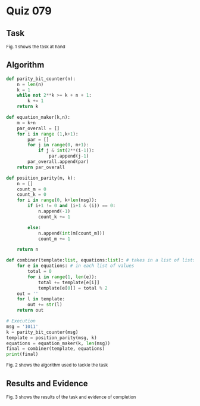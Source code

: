 # Quiz 079

## Task

<sub>Fig. 1 shows the task at hand</sub>

## Algorithm
```.py
def parity_bit_counter(n):
    n = len(n)
    k = 1
    while not 2**k >= k + n + 1:
        k += 1
    return k

def equation_maker(k,n):
    m = k+n
    par_overall = []
    for i in range (1,k+1):
        par = []
        for j in range(0, m+1):
            if j & int(2**(i-1)):
                par.append(j-1)
        par_overall.append(par)
    return par_overall

def position_parity(m, k):
    n = []
    count_m = 0
    count_k = 0
    for i in range(0, k+len(msg)):
        if i+1 != 0 and (i+1 & (i)) == 0:
            n.append(-1)
            count_k += 1

        else:
            n.append(int(m[count_m]))
            count_m += 1

    return n

def combiner(template:list, equations:list): # takes in a list of lists
    for e in equations: # in each list of values
        total = 0
        for i in range(1, len(e)):
            total += template[e[i]]
            template[e[0]] = total % 2
    out = ''
    for l in template:
        out += str(l)
    return out

# Execution
msg = '1011'
k = parity_bit_counter(msg)
template = position_parity(msg, k)
equations = equation_maker(k, len(msg))
final = combiner(template, equations)
print(final)
```
<sub>Fig. 2 shows the algorithm used to tackle the task</sub>

## Results and Evidence

<sub>Fig. 3 shows the results of the task and evidence of completion</sub>
